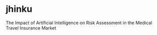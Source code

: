 # jhinku
The Impact of Artificial Intelligence on Risk Assessment in the Medical Travel Insurance Market
